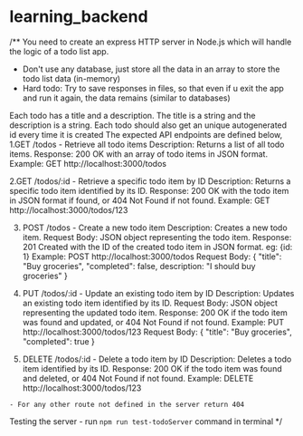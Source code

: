 # learning_backend

/**
  You need to create an express HTTP server in Node.js which will handle the logic of a todo list app.
  - Don't use any database, just store all the data in an array to store the todo list data (in-memory)
  - Hard todo: Try to save responses in files, so that even if u exit the app and run it again, the data remains (similar to databases)

  Each todo has a title and a description. The title is a string and the description is a string.
  Each todo should also get an unique autogenerated id every time it is created
  The expected API endpoints are defined below,
  1.GET /todos - Retrieve all todo items
    Description: Returns a list of all todo items.
    Response: 200 OK with an array of todo items in JSON format.
    Example: GET http://localhost:3000/todos
    
  2.GET /todos/:id - Retrieve a specific todo item by ID
    Description: Returns a specific todo item identified by its ID.
    Response: 200 OK with the todo item in JSON format if found, or 404 Not Found if not found.
    Example: GET http://localhost:3000/todos/123
    
  3. POST /todos - Create a new todo item
    Description: Creates a new todo item.
    Request Body: JSON object representing the todo item.
    Response: 201 Created with the ID of the created todo item in JSON format. eg: {id: 1}
    Example: POST http://localhost:3000/todos
    Request Body: { "title": "Buy groceries", "completed": false, description: "I should buy groceries" }
    
  4. PUT /todos/:id - Update an existing todo item by ID
    Description: Updates an existing todo item identified by its ID.
    Request Body: JSON object representing the updated todo item.
    Response: 200 OK if the todo item was found and updated, or 404 Not Found if not found.
    Example: PUT http://localhost:3000/todos/123
    Request Body: { "title": "Buy groceries", "completed": true }
    
  5. DELETE /todos/:id - Delete a todo item by ID
    Description: Deletes a todo item identified by its ID.
    Response: 200 OK if the todo item was found and deleted, or 404 Not Found if not found.
    Example: DELETE http://localhost:3000/todos/123

    - For any other route not defined in the server return 404

  Testing the server - run `npm run test-todoServer` command in terminal
 */
